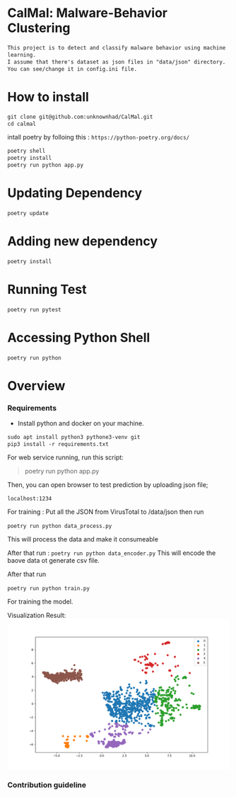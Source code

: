 # CalMal: Malware-Behavior Clustering

    This project is to detect and classify malware behavior using machine learning.
    I assume that there's dataset as json files in "data/json" directory. 
    You can see/change it in config.ini file. 

# How to install
```
git clone git@github.com:unknownhad/CalMal.git
cd calmal
```
intall poetry by folloing this : 
    `https://python-poetry.org/docs/`
```
poetry shell
poetry install
poetry run python app.py
```

# Updating Dependency
`poetry update`

# Adding new dependency
`poetry install`

# Running Test
`poetry run pytest`

# Accessing Python Shell
`poetry run python`


# Overview

###  Requirements

- Install python and docker on your machine.

```
sudo apt install python3 pythone3-venv git
pip3 install -r requirements.txt
```


For web service running, run this script:
> poetry run python app.py

Then, you can open browser to test prediction by uploading json file;
```
localhost:1234
```

For training : 
Put all the JSON from VirusTotal to  /data/json then run 

`poetry run python data_process.py`

This will process the data and make it consumeable 

After that run :
`poetry run python data_encoder.py`
This will encode the baove data ot generate csv file.

After that run 

`poetry run python train.py`

For training the model.

Visualization Result:
![Result image](visualize.png)

###  Contribution guideline
